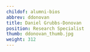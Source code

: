 ```yaml
---
childof: alumni-bios
abbrev: ddonovan
title: Daniel Grubbs-Donovan
position: Research Specialist
thumb: ddonovan_thumb.jpg
weight: 312
---
```

